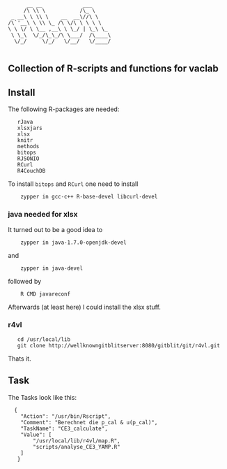 ```
      __ __             ___      
     /\ \\ \           /\_ \     
 _ __\ \ \\ \    __  __\//\ \    
/\`'__\ \ \\ \_ /\ \/\ \ \ \ \   
\ \ \/ \ \__ ,__\ \ \_/ | \_\ \_ 
 \ \_\  \/_/\_\_/\ \___/  /\____\
  \/_/     \/_/   \/__/   \/____/
                                 
```

## Collection of R-scripts and functions for vaclab

## Install

The following R-packages are needed:

       rJava
       xlsxjars
       xlsx    
       knitr   
       methods 
       bitops  
       RJSONIO 
       RCurl   
       R4CouchDB

To install ``` bitops ``` and ```RCurl``` one need to install

        zypper in gcc-c++ R-base-devel libcurl-devel 

### java needed for xlsx

It turned out to be a good idea to

        zypper in java-1.7.0-openjdk-devel

and 

        zypper in java-devel

followed by

        R CMD javareconf

Afterwards (at least here) I could  install the xlsx stuff. 

### r4vl

       cd /usr/local/lib 
       git clone http://wellknowngitblitserver:8080/gitblit/git/r4vl.git 

Thats it.

## Task 

The Tasks look like this:


      {
        "Action": "/usr/bin/Rscript",
        "Comment": "Berechnet die p_cal & u(p_cal)",
        "TaskName": "CE3_calculate",
        "Value": [
            "/usr/local/lib/r4vl/map.R",
            "scripts/analyse_CE3_YAMP.R"
        ]
       }
